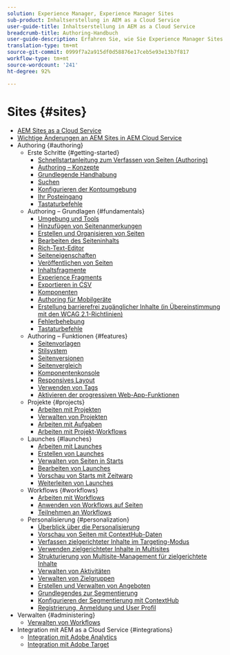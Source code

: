```yaml
---
solution: Experience Manager, Experience Manager Sites
sub-product: Inhaltserstellung in AEM as a Cloud Service
user-guide-title: Inhaltserstellung in AEM as a Cloud Service
breadcrumb-title: Authoring-Handbuch
user-guide-description: Erfahren Sie, wie Sie Experience Manager Sites as a Cloud Service verwalten und damit Inhalte erstellen können.
translation-type: tm+mt
source-git-commit: 0999f7a2a915df0d58876e17ceb5e93e13b7f817
workflow-type: tm+mt
source-wordcount: '241'
ht-degree: 92%

---
```



# Sites {#sites}

+ [AEM Sites as a Cloud Service](/help/sites-cloud/home.md)
+ [Wichtige Änderungen an AEM Sites in AEM Cloud Service](sites-cloud-changes.md)
+ Authoring {#authoring}
   + Erste Schritte {#getting-started}
      + [Schnellstartanleitung zum Verfassen von Seiten (Authoring)](authoring/getting-started/quick-start.md)
      + [Authoring – Konzepte](authoring/getting-started/concepts.md)
      + [Grundlegende Handhabung](authoring/getting-started/basic-handling.md)
      + [Suchen](authoring/getting-started/search.md)
      + [Konfigurieren der Kontoumgebung](authoring/getting-started/account-environment.md)
      + [Ihr Posteingang](authoring/getting-started/inbox.md)
      + [Tastaturbefehle](authoring/getting-started/keyboard-shortcuts.md)
   + Authoring – Grundlagen {#fundamentals}
      + [Umgebung und Tools](authoring/fundamentals/environment-tools.md)
      + [Hinzufügen von Seitenanmerkungen](authoring/fundamentals/annotations.md)
      + [Erstellen und Organisieren von Seiten](authoring/fundamentals/organizing-pages.md)
      + [Bearbeiten des Seiteninhalts](authoring/fundamentals/editing-content.md)
      + [Rich-Text-Editor](authoring/fundamentals/rich-text-editor.md)
      + [Seiteneigenschaften](authoring/fundamentals/page-properties.md)
      + [Veröffentlichen von Seiten](authoring/fundamentals/publishing-pages.md)
      + [Inhaltsfragmente](authoring/fundamentals/content-fragments.md)
      + [Experience Fragments](authoring/fundamentals/experience-fragments.md)
      + [Exportieren in CSV](authoring/fundamentals/csv-export.md)
      + [Komponenten](authoring/fundamentals/components.md)
      + [Authoring für Mobilgeräte](authoring/fundamentals/mobile.md)
      + [Erstellung barrierefrei zugänglicher Inhalte (in Übereinstimmung mit den WCAG 2.1-Richtlinien) ](authoring/fundamentals/accessible-content.md)
      + [Fehlerbehebung](authoring/fundamentals/troubleshooting.md)
      + [Tastaturbefehle](authoring/fundamentals/keyboard-shortcuts.md)
   + Authoring – Funktionen {#features}
      + [Seitenvorlagen](authoring/features/templates.md)
      + [Stilsystem](authoring/features/style-system.md)
      + [Seitenversionen](authoring/features/page-versions.md)
      + [Seitenvergleich](authoring/features/page-diff.md)
      + [Komponentenkonsole](authoring/features/components-console.md)
      + [Responsives Layout](authoring/features/responsive-layout.md)
      + [Verwenden von Tags](authoring/features/tags.md)
      + [Aktivieren der progressiven Web-App-Funktionen](authoring/features/enable-pwa.md)
   + Projekte {#projects}
      + [Arbeiten mit Projekten](authoring/projects/overview.md)
      + [Verwalten von Projekten](authoring/projects/managing.md)
      + [Arbeiten mit Aufgaben](authoring/projects/tasks.md)
      + [Arbeiten mit Projekt-Workflows](authoring/projects/workflows.md)
   + Launches {#launches}
      + [Arbeiten mit Launches](authoring/launches/overview.md)
      + [Erstellen von Launches](authoring/launches/creating.md)
      + [Verwalten von Seiten in Starts](authoring/launches/managing-pages.md)
      + [Bearbeiten von Launches](authoring/launches/editing.md)
      + [Vorschau von Starts mit Zeitwarp](authoring/launches/preview.md)
      + [Weiterleiten von Launches](authoring/launches/promoting.md)
   + Workflows {#workflows}
      + [Arbeiten mit Workflows](authoring/workflows/overview.md)
      + [Anwenden von Workflows auf Seiten ](authoring/workflows/applying.md)
      + [Teilnehmen an Workflows](authoring/workflows/participating.md)
   + Personalisierung  {#personalization}
      + [Überblick über die Personalisierung](authoring/personalization/overview.md)
      + [Vorschau von Seiten mit ContextHub-Daten ](authoring/personalization/contexthub.md)
      + [Verfassen zielgerichteter Inhalte im Targeting-Modus](authoring/personalization/targeted-content.md)
      + [Verwenden zielgerichteter Inhalte in Multisites](authoring/personalization/multisite-targeted-content.md)
      + [Strukturierung von Multisite-Management für zielgerichtete Inhalte](authoring/personalization/multisite-structure.md)
      + [Verwalten von Aktivitäten](authoring/personalization/activities.md)
      + [Verwalten von Zielgruppen](authoring/personalization/audiences.md)
      + [Erstellen und Verwalten von Angeboten](authoring/personalization/offers.md)
      + [Grundlegendes zur Segmentierung](authoring/personalization/segmentation.md)
      + [Konfigurieren der Segmentierung mit ContextHub](/help/sites-cloud/authoring/personalization/contexthub-segmentation.md)
      + [Registrierung, Anmeldung und User Profil](/help/sites-cloud/authoring/personalization/user-and-group-sync-for-publish-tier.md)
+ Verwalten {#administering}
   + [Verwalten von Workflows](administering/workflows-administering.md)
+ Integration mit AEM as a Cloud Service {#integrations}
   + [Integration mit Adobe Analytics](integrating/integrating-adobe-analytics.md)
   + [Integration mit Adobe Target](integrating/integrating-adobe-target.md)
